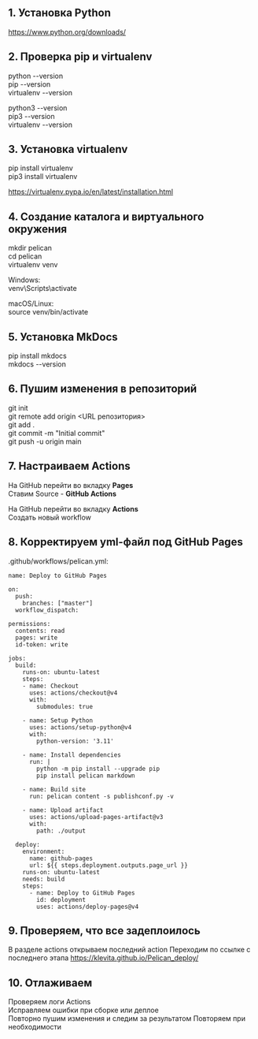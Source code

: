 ## 1. Установка Python

https://www.python.org/downloads/

## 2. Проверка pip и virtualenv

python --version  
pip --version  
virtualenv --version  

python3 --version  
pip3 --version  
virtualenv --version  

## 3. Установка virtualenv

pip install virtualenv  
pip3 install virtualenv  

https://virtualenv.pypa.io/en/latest/installation.html

## 4. Создание каталога и виртуального окружения

mkdir pelican  
cd pelican  
virtualenv venv  

Windows:  
venv\Scripts\activate  

macOS/Linux:  
source venv/bin/activate  

## 5. Установка MkDocs

pip install mkdocs  
mkdocs --version

## 6. Пушим изменения в репозиторий

git init  
git remote add origin <URL репозитория>  
git add .  
git commit -m "Initial commit"  
git push -u origin main

## 7. Настраиваем Actions

На GitHub перейти во вкладку **Pages**  
Ставим Source - **GitHub Actions**

На GitHub перейти во вкладку **Actions**  
Создать новый workflow

## 8. Корректируем yml-файл под GitHub Pages

.github/workflows/pelican.yml:

```
name: Deploy to GitHub Pages

on:
  push:
    branches: ["master"]
  workflow_dispatch:

permissions:
  contents: read
  pages: write
  id-token: write

jobs:
  build:
    runs-on: ubuntu-latest
    steps:
    - name: Checkout
      uses: actions/checkout@v4
      with:
        submodules: true
        
    - name: Setup Python
      uses: actions/setup-python@v4
      with:
        python-version: '3.11'
        
    - name: Install dependencies
      run: |
        python -m pip install --upgrade pip
        pip install pelican markdown
        
    - name: Build site
      run: pelican content -s publishconf.py -v
        
    - name: Upload artifact
      uses: actions/upload-pages-artifact@v3
      with:
        path: ./output

  deploy:
    environment:
      name: github-pages
      url: ${{ steps.deployment.outputs.page_url }}
    runs-on: ubuntu-latest
    needs: build
    steps:
      - name: Deploy to GitHub Pages
        id: deployment
        uses: actions/deploy-pages@v4
```

## 9. Проверяем, что все задеплоилось

В разделе actions открываем последний action 
Переходим по ссылке с последнего этапа https://klevita.github.io/Pelican_deploy/

## 10. Отлаживаем

Проверяем логи Actions  
Исправляем ошибки при сборке или деплое  
Повторно пушим изменения и следим за результатом
Повторяем при необходимости
